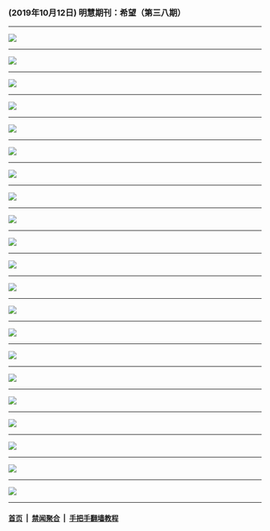 ### (2019年10月12日) 明慧期刊：希望（第三八期）

---

<img src="http://qikan.minghui.org/mhqkpage/qikanimage/2019/10/11/xiwang38_a5_read-online1.png"/><hr/>
<img src="http://qikan.minghui.org/mhqkpage/qikanimage/2019/10/11/xiwang38_a5_read-online2.png"/><hr/>
<img src="http://qikan.minghui.org/mhqkpage/qikanimage/2019/10/11/xiwang38_a5_read-online3.png"/><hr/>
<img src="http://qikan.minghui.org/mhqkpage/qikanimage/2019/10/11/xiwang38_a5_read-online4.png"/><hr/>
<img src="http://qikan.minghui.org/mhqkpage/qikanimage/2019/10/11/xiwang38_a5_read-online5.png"/><hr/>
<img src="http://qikan.minghui.org/mhqkpage/qikanimage/2019/10/11/xiwang38_a5_read-online6.png"/><hr/>
<img src="http://qikan.minghui.org/mhqkpage/qikanimage/2019/10/11/xiwang38_a5_read-online7.png"/><hr/>
<img src="http://qikan.minghui.org/mhqkpage/qikanimage/2019/10/11/xiwang38_a5_read-online8.png"/><hr/>
<img src="http://qikan.minghui.org/mhqkpage/qikanimage/2019/10/11/xiwang38_a5_read-online9.png"/><hr/>
<img src="http://qikan.minghui.org/mhqkpage/qikanimage/2019/10/11/xiwang38_a5_read-online10.png"/><hr/>
<img src="http://qikan.minghui.org/mhqkpage/qikanimage/2019/10/11/xiwang38_a5_read-online11.png"/><hr/>
<img src="http://qikan.minghui.org/mhqkpage/qikanimage/2019/10/11/xiwang38_a5_read-online12.png"/><hr/>
<img src="http://qikan.minghui.org/mhqkpage/qikanimage/2019/10/11/xiwang38_a5_read-online13.png"/><hr/>
<img src="http://qikan.minghui.org/mhqkpage/qikanimage/2019/10/11/xiwang38_a5_read-online14.png"/><hr/>
<img src="http://qikan.minghui.org/mhqkpage/qikanimage/2019/10/11/xiwang38_a5_read-online15.png"/><hr/>
<img src="http://qikan.minghui.org/mhqkpage/qikanimage/2019/10/11/xiwang38_a5_read-online16.png"/><hr/>
<img src="http://qikan.minghui.org/mhqkpage/qikanimage/2019/10/11/xiwang38_a5_read-online17.png"/><hr/>
<img src="http://qikan.minghui.org/mhqkpage/qikanimage/2019/10/11/xiwang38_a5_read-online18.png"/><hr/>
<img src="http://qikan.minghui.org/mhqkpage/qikanimage/2019/10/11/xiwang38_a5_read-online19.png"/><hr/>
<img src="http://qikan.minghui.org/mhqkpage/qikanimage/2019/10/11/xiwang38_a5_read-online20.png"/><hr/>
<img src="http://qikan.minghui.org/mhqkpage/qikanimage/2019/10/11/xiwang38_a5_read-online21.png"/><hr/>


#### [首页](../../../..) &nbsp;|&nbsp; [禁闻聚合](https://github.com/gfw-breaker/banned-news) &nbsp;|&nbsp; [手把手翻墙教程](https://github.com/gfw-breaker/guides) 